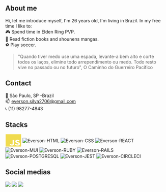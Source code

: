 ## About me

Hi, let me introduce myself, I'm 26 years old, I'm living in Brazil. In my free time I like to: <br>
🎮 Spend time in Elden Ring PVP. <br>
📖 Read fiction books and shounens mangas. <br>
⚽ Play soccer. <br>

 > "Quando tiver medo use uma espada, levante-a bem alto e corte todos os laços, elimine todo arrependimento ou medo. Todo resto vive no passado ou no futuro", O Caminho do Guerreiro Pacífico

## Contact
📍 São Paulo, SP -Brazil <br>
📫 everson.silva2706@gmail.com <br>
📞 (11) 98277-4843

  
## Stacks
<div>
    <img align="center" alt="Everson-Js" height="40" width="50" src="https://raw.githubusercontent.com/devicons/devicon/master/icons/javascript/javascript-plain.svg">
    <img align="center" alt="Everson-HTML" height="40" width="50" src="https://cdn.jsdelivr.net/gh/devicons/devicon/icons/html5/html5-original.svg">
    <img align="center" alt="Everson-CSS" height="40" width="50" src="https://cdn.jsdelivr.net/gh/devicons/devicon/icons/css3/css3-original.svg">
    <img align="center" alt="Everson-REACT" height="40" width="50" src="https://cdn.jsdelivr.net/gh/devicons/devicon/icons/react/react-original.svg">
    <img align="center" alt="Everson-MUI" height="40" width="50" src="https://cdn.jsdelivr.net/gh/devicons/devicon/icons/materialui/materialui-plain.svg">
    <img align="center" alt="Everson-RUBY" height="40" width="50" src="https://cdn.jsdelivr.net/gh/devicons/devicon/icons/ruby/ruby-plain.svg">
    <img align="center" alt="Everson-RAILS" height="40" width="50" src="https://cdn.jsdelivr.net/gh/devicons/devicon/icons/rails/rails-plain.svg">
    <img align="center" alt="Everson-POSTGRESQL" height="40" width="50" src="https://cdn.jsdelivr.net/gh/devicons/devicon/icons/postgresql/postgresql-plain.svg">
    <img align="center" alt="Everson-JEST" height="40" width="50" src="https://cdn.jsdelivr.net/gh/devicons/devicon/icons/jest/jest-plain.svg">
    <img align="center" alt="Everson-CIRCLECI" height="40" width="50" src="https://cdn.jsdelivr.net/gh/devicons/devicon/icons/circleci/circleci-plain.svg">
</div>

## Social medias
<div> 
  <a href="https://www.instagram.com/eversonsilva2706/_" target="_blank"><img src="https://img.shields.io/badge/-Instagram-%23E4405F?style=for-the-badge&logo=instagram&logoColor=white" target="_blank"></a>
  <a href = "mailto:everson.silva2706@gmail.com"><img src="https://img.shields.io/badge/-Gmail-%23333?style=for-the-badge&logo=gmail&logoColor=white" target="_blank"></a>
  <a href="https://www.linkedin.com/in/everson-barbosa-da-silva-developer/" target="_blank"><img src="https://img.shields.io/badge/-LinkedIn-%230077B5?style=for-the-badge&logo=linkedin&logoColor=white" target="_blank"></a>  
</div>
